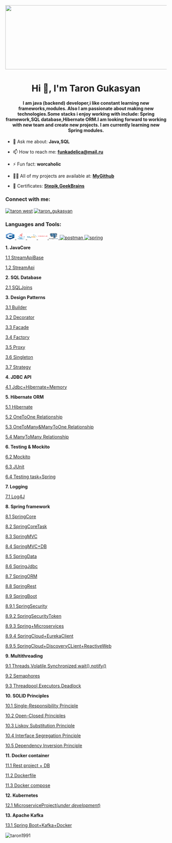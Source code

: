 <p align="center"> <img height="200" width="750" src="https://www.windowschimp.com/wp-content/uploads/2019/07/dynamic-desktop-wallpapers-windows-10.jpg" /> </p>

<h1 align="center">Hi 👋, I'm Taron Gukasyan</h1>
<h4 align="center">I am java (backend) developer,i like constant learning new frameworks,modules.
Also I am passionate about making new technologies.Some stacks i enjoy working with include: 
Spring framework,SQL database,Hibernate ORM.I am looking forward to working with new team and create new projects.
I am currently learning new Spring modules.</h4>



- 💬 Ask me about: **Java,SQL**

- 📫 How to reach me: **funkadelica@mail.ru**

- ⚡ Fun fact: **worcaholic**

- 👨‍💻 All of my projects are available at: **[MyGithub](https://github.com/taron1991)**

- 📜 Certificates: **[Stepik](https://github.com/taron1991/taron1991/blob/main/b6c2a08c89d58cb78d901f0242185139813449de.pdf),[GeekBrains](https://github.com/taron1991/taron1991/blob/main/1935983.pdf)**

<h3 align="left">Connect with me:</h3>
<p align="left">
<a href="https://fb.com/taron west" target="blank"><img align="center" src="https://raw.githubusercontent.com/rahuldkjain/github-profile-readme-generator/master/src/images/icons/Social/facebook.svg" alt="taron west" height="20" width="30" /></a>
<a href="https://instagram.com/taron_gukasyan" target="blank"><img align="center" src="https://raw.githubusercontent.com/rahuldkjain/github-profile-readme-generator/master/src/images/icons/Social/instagram.svg" alt="taron_gukasyan" height="20" width="30" /></a>
</p>


<h3 align="left">Languages and Tools:</h3>
<p align="left"> <a href="https://www.w3schools.com/cpp/" target="_blank" rel="noreferrer"> <img src="https://raw.githubusercontent.com/devicons/devicon/master/icons/cplusplus/cplusplus-original.svg" alt="cplusplus" width="30" height="20"/> </a> <a href="https://www.java.com" target="_blank" rel="noreferrer"> <img src="https://raw.githubusercontent.com/devicons/devicon/master/icons/java/java-original.svg" alt="java" width="30" height="20"/> </a> <a href="https://www.mysql.com/" target="_blank" rel="noreferrer"> <img src="https://raw.githubusercontent.com/devicons/devicon/master/icons/mysql/mysql-original-wordmark.svg" alt="mysql" width="30" height="20"/> </a> <a href="https://www.oracle.com/" target="_blank" rel="noreferrer"> <img src="https://raw.githubusercontent.com/devicons/devicon/master/icons/oracle/oracle-original.svg" alt="oracle" width="30" height="20"/> </a> <a href="https://www.postgresql.org" target="_blank" rel="noreferrer"> <img src="https://raw.githubusercontent.com/devicons/devicon/master/icons/postgresql/postgresql-original-wordmark.svg" alt="postgresql" width="30" height="20"/> </a> <a href="https://postman.com" target="_blank" rel="noreferrer"> <img src="https://www.vectorlogo.zone/logos/getpostman/getpostman-icon.svg" alt="postman" width="30" height="20"/> </a> <a href="https://spring.io/" target="_blank" rel="noreferrer"> <img src="https://www.vectorlogo.zone/logos/springio/springio-icon.svg" alt="spring" width="30" height="20"/> </a> </p>

  **1. JavaCore**

  [1.1 StreamApiBase](https://github.com/taron1991/JavaCore/tree/StreamAPI)
  
  [1.2 StreamApi](https://github.com/taron1991/JavaCore/tree/StreamApiProject)
  
  
  **2. SQL Database**
  
  [2.1 SQLJoins](https://github.com/taron1991/SQL_Task_Joins)
  
  
  **3. Design Patterns**
  
  [3.1 Builder](https://github.com/taron1991/DesignPatterns/tree/master/src/main/java/builder)
  
  [3.2 Decorator](https://github.com/taron1991/DesignPatterns/tree/master/src/main/java/decorator)
  
  [3.3 Facade](https://github.com/taron1991/DesignPatterns/tree/master/src/main/java/facade)
  
  [3.4 Factory](https://github.com/taron1991/DesignPatterns/tree/master/src/main/java/factory)
  
  [3.5 Proxy](https://github.com/taron1991/DesignPatterns/tree/master/src/main/java/proxy)
  
  [3.6 Singleton](https://github.com/taron1991/DesignPatterns/tree/master/src/main/java/singleton)
  
  [3.7 Strategy](https://github.com/taron1991/DesignPatterns/tree/master/src/main/java/strategy)
  
  
  **4. JDBC API**
  
  [4.1 Jdbc+Hibernate+Memory](https://github.com/taron1991/JDBC_Hibernate_Memory)
  
  
  **5. Hibernate ORM**
  
  [5.1 Hibernate](https://github.com/taron1991/JDBC_Hibernate_Memory)
  
  [5.2 OneToOne Relationship](https://github.com/taron1991/OneToOne/tree/master/src/main/java/com/example/mockito/classTest)
  
  [5.3 OneToMany&ManyToOne Relationship](https://github.com/taron1991/OneToMany/tree/master/src/main/java/com/example/mockito/classTest)
  
  [5.4 ManyToMany Relationship](https://github.com/taron1991/ManyToMany/tree/master/src/main/java/com/example/mockito/classTest)
  
   
  **6. Testing & Mockito** 
  
  [6.2 Mockito](https://github.com/taron1991/Mockito/tree/master/src/test/java/com/example/mockito)
  
  [6.3 JUnit](https://github.com/taron1991/JUnitTest/tree/master)
  
  [6.4 Testing task+Spring](https://github.com/taron1991/SpringCoreTask/commit/c12ef3fe74d6c23f1fc18ada6d7d9b5b04540d57)
  
  
  **7. Logging**
  
  [7.1 Log4J](https://github.com/taron1991/LoggingLog4j/tree/master)
  
  
  **8. Spring framework**
  
  [8.1 SpringCore](https://github.com/taron1991/SpringIoC_DI/tree/master)
  
  [8.2 SpringCoreTask](https://github.com/taron1991/SpringCoreTask/commit/c12ef3fe74d6c23f1fc18ada6d7d9b5b04540d57)
  
  [8.3 SpringMVC](https://github.com/taron1991/SpringMVC/tree/master)
  
  [8.4 SpringMVC+DB](https://github.com/taron1991/SpringMVC_Database/tree/master)
  
  [8.5 SpringData](https://github.com/taron1991/SpringData/tree/master)
  
  [8.6 SpringJdbc](https://github.com/taron1991/SpringData/tree/master)
  
  [8.7 SpringORM](https://github.com/taron1991/SpringData/tree/master)
  
  [8.8 SpringRest](https://github.com/taron1991/SpringREST/tree/master)
  
  [8.9 SpringBoot](https://github.com/taron1991/SpringBoot/tree/master)
  
  [8.9.1 SpringSecurity](https://github.com/taron1991/SpringSecurity/tree/master)
  
  [8.9.2 SpringSecurityToken](https://github.com/taron1991/SpringSecurityToken/tree/master)
  
  [8.9.3 Spring+Microservices](https://github.com/taron1991/Microservice/tree/master)
  
  [8.9.4 SpringCloud+EurekaClient](https://github.com/taron1991/SpringCloudEurika/tree/master)
  
  [8.9.5 SpringCloud+DiscoveryCLient+ReactiveWeb](https://github.com/taron1991/Cloud/tree/master)
  
  
  **9. Multithreading**
  
  [9.1 Threads,Volatile,Synchronized,wait(),notify()](https://github.com/taron1991/MultithreadingProject/tree/master)
  
  [9.2 Semaphores](https://github.com/taron1991/MultithreadingProject/tree/semaphore)
  
  [9.3 Threadpool,Executors,Deadlock](https://github.com/taron1991/MultithreadingProject/tree/deadlockpool)
  
  
  **10. SOLID Principles**
  
 [10.1 Single-Responsibility Principle](https://github.com/taron1991/SOLID-Principles/tree/master/src/main/java/singleresponsibility)
 
 [10.2 Open-Closed Principles](https://github.com/taron1991/SOLID-Principles/tree/master/src/main/java/openclosed)
 
 [10.3 Liskov Substitution Principle](https://github.com/taron1991/SOLID-Principles/tree/master/src/main/java/liskovsubstitution)
 
 [10.4 Interface Segregation Principle](https://github.com/taron1991/SOLID-Principles/tree/master/src/main/java/interfacesegregation)
 
 [10.5 Dependency Inversion Principle](https://github.com/taron1991/SOLID-Principles/tree/master/src/main/java/dependencyinversion)
  
  
  **11. Docker container**
  
  [11.1 Rest project + DB](https://github.com/taron1991/dockerProject/blob/master/src/main/java/com/example/demo/controller/Rest.java)
  
  [11.2 Dockerfile](https://github.com/taron1991/dockerProject/blob/master/Dockerfile)
 
  [11.3 Docker compose](https://github.com/taron1991/dockerProject/blob/master/docker-compose.yml)


  **12. Kubernetes**
  
  [12.1 MicroserviceProject(*under development*)]()
  
  
  **13. Apache Kafka**
  
  [13.1 Spring Boot+Kafka+Docker](https://github.com/taron1991/Apache-Kafka/tree/master)




<p><img align="center" src="https://github-readme-streak-stats.herokuapp.com/?user=taron1991&" alt="taron1991" /></p>

